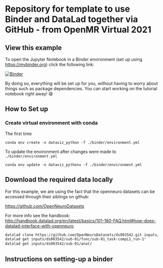 # Repository for template to use Binder and DataLad together via GitHub - from OpenMR Virtual 2021 

## View this example

To open the Jupyter Notebook in a Binder environment (set up using https://mybinder.org) click the following link:

[![Binder](https://mybinder.org/badge_logo.svg)](https://mybinder.org/v2/gh/marianne-aspbury/openmr2021-dataviz-workshop-python/HEAD)

By doing so, everything will be set up for you, without having to worry about
things such as package dependencies. You can start working on the tutorial
notebook right away! :smile:


## How to Set up

### Create virtual environment with conda

The first time

```
conda env create -n dataviz_python -f ./binder/environment.yml
```

To update the environment after changes were made to `./binder/environment.yml`

```
conda env update -n dataviz_pythonv -f ./binder/environment.yml
```

## Download the required data locally

<!-- TODO add more datalad set-up instruction -->

For this example, we are using the fact that the openneuro datasets can be accessed through their siblings on github:

https://github.com/OpenNeuroDatasets

For more info see the handbook:
http://handbook.datalad.org/en/latest/basics/101-180-FAQ.html#how-does-datalad-interface-with-openneuro

```bash
datalad clone https://github.com/OpenNeuroDatasets/ds003542.git inputs/ds003542/
datalad get inputs/ds003542/sub-01/func/sub-01_task-compL1_run-1*
datalad get inputs/ds003542/sub-01/anat/
```
## Instructions on setting-up a binder

<!-- TODO add binder set-up instruction -->
